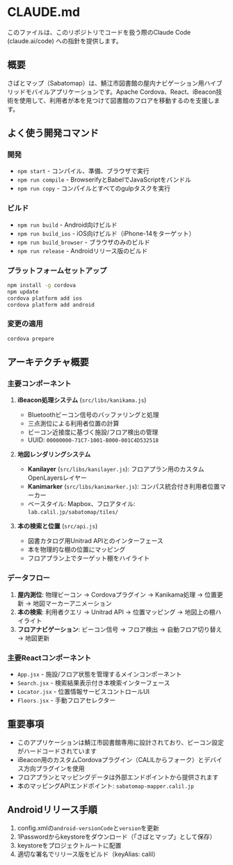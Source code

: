 # CLAUDE.md

このファイルは、このリポジトリでコードを扱う際のClaude Code (claude.ai/code) への指針を提供します。

## 概要

さばとマップ（Sabatomap）は、鯖江市図書館の屋内ナビゲーション用ハイブリッドモバイルアプリケーションです。Apache Cordova、React、iBeacon技術を使用して、利用者が本を見つけて図書館のフロアを移動するのを支援します。

## よく使う開発コマンド

### 開発

- `npm start` - コンパイル、準備、ブラウザで実行
- `npm run compile` - BrowserifyとBabelでJavaScriptをバンドル
- `npm run copy` - コンパイルとすべてのgulpタスクを実行

### ビルド

- `npm run build` - Android向けビルド
- `npm run build_ios` - iOS向けビルド（iPhone-14をターゲット）
- `npm run build_browser` - ブラウザのみのビルド
- `npm run release` - Androidリリース版のビルド

### プラットフォームセットアップ

```bash
npm install -g cordova
npm update
cordova platform add ios
cordova platform add android
```

### 変更の適用

```bash
cordova prepare
```

## アーキテクチャ概要

### 主要コンポーネント

1. **iBeacon処理システム** (`src/libs/kanikama.js`)
   - Bluetoothビーコン信号のバッファリングと処理
   - 三点測位による利用者位置の計算
   - ビーコン近接度に基づく施設/フロア検出の管理
   - UUID: `00000000-71C7-1001-B000-001C4D532518`

2. **地図レンダリングシステム**
   - **Kanilayer** (`src/libs/kanilayer.js`): フロアプラン用のカスタムOpenLayersレイヤー
   - **Kanimarker** (`src/libs/kanimarker.js`): コンパス統合付き利用者位置マーカー
   - ベースタイル: Mapbox、フロアタイル: `lab.calil.jp/sabatomap/tiles/`

3. **本の検索と位置** (`src/api.js`)
   - 図書カタログ用Unitrad APIとのインターフェース
   - 本を物理的な棚の位置にマッピング
   - フロアプラン上でターゲット棚をハイライト

### データフロー

1. **屋内測位**: 物理ビーコン → Cordovaプラグイン → Kanikama処理 → 位置更新 → 地図マーカーアニメーション
2. **本の検索**: 利用者クエリ → Unitrad API → 位置マッピング → 地図上の棚ハイライト
3. **フロアナビゲーション**: ビーコン信号 → フロア検出 → 自動フロア切り替え → 地図更新

### 主要Reactコンポーネント

- `App.jsx` - 施設/フロア状態を管理するメインコンポーネント
- `Search.jsx` - 検索結果表示付き本検索インターフェース
- `Locator.jsx` - 位置情報サービスコントロールUI
- `Floors.jsx` - 手動フロアセレクター

## 重要事項

- このアプリケーションは鯖江市図書館専用に設計されており、ビーコン設定がハードコードされています
- iBeacon用のカスタムCordovaプラグイン（CALILからフォーク）とデバイス方向プラグインを使用
- フロアプランとマッピングデータは外部エンドポイントから提供されます
- 本のマッピングAPIエンドポイント: `sabatomap-mapper.calil.jp`

## Androidリリース手順

1. config.xmlの`android-versionCode`と`version`を更新
2. 1Passwordからkeystoreをダウンロード（「さばとマップ」として保存）
3. keystoreをプロジェクトルートに配置
4. 適切な署名でリリース版をビルド（keyAlias: calil）